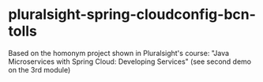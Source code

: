 # pluralsight-spring-cloudconfig-bcn-tolls
Based on the homonym project shown in Pluralsight's course: "Java Microservices with Spring Cloud: Developing Services" (see second demo on the 3rd module)
